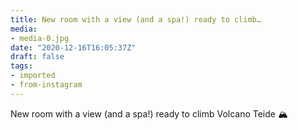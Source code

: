 ```yaml
---
title: New room with a view (and a spa!) ready to climb…
media:
- media-0.jpg
date: "2020-12-16T16:05:37Z"
draft: false
tags:
- imported
- from-instagram
---
```

New room with a view \(and a spa\!\) ready to climb Volcano Teide 🏔️
